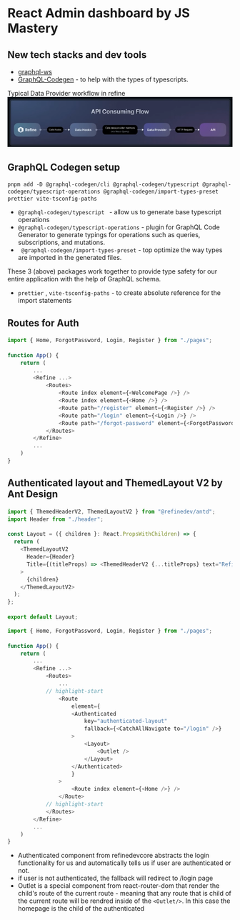 # React Admin dashboard by JS Mastery

## New tech stacks and dev tools

- [graphql-ws](https://www.npmjs.com/package/graphql-ws)
- [GraphQL-Codegen](https://the-guild.dev/graphql/codegen) - to help with the types of typescripts.

Typical Data Provider workflow in refine
![](./img/Pasted%20image%2020240407171812.png)

## GraphQL Codegen setup

```
pnpm add -D @graphql-codegen/cli @graphql-codegen/typescript @graphql-codegen/typescript-operations @graphql-codegen/import-types-preset prettier vite-tsconfig-paths
```

- `@graphql-codegen/typescript ` - allow us to generate base typescript operations
- `@graphql-codegen/typescript-operations` - plugin for GraphQL Code Generator to generate typings for operations such as queries, subscriptions, and mutations.
- ` @graphql-codegen/import-types-preset` - top optimize the way types are imported in the generated files.

These 3 (above) packages work together to provide type safety for our entire application with the help of GraphQL schema.

- `prettier` , `vite-tsconfig-paths` - to create absolute reference for the import statements

## Routes for Auth

```ts title="src/App.tsx"
import { Home, ForgotPassword, Login, Register } from "./pages";

function App() {
    return (
        ...
        <Refine ...>
            <Routes>
                <Route index element={<WelcomePage />} />
                <Route index element={<Home />} />
                <Route path="/register" element={<Register />} />
                <Route path="/login" element={<Login />} />
                <Route path="/forgot-password" element={<ForgotPassword />} />
            </Routes>
        </Refine>
        ...
    )
}
```

## Authenticated layout and ThemedLayout V2 by Ant Design

```ts title="/src/components/layout/index.tsx"
import { ThemedHeaderV2, ThemedLayoutV2 } from "@refinedev/antd";
import Header from "./header";

const Layout = ({ children }: React.PropsWithChildren) => {
  return (
    <ThemedLayoutV2
      Header={Header}
      Title={(titleProps) => <ThemedHeaderV2 {...titleProps} text="Refine" />}
    >
      {children}
    </ThemedLayoutV2>
  );
};

export default Layout;
```

```ts title="src/App.tsx"
import { Home, ForgotPassword, Login, Register } from "./pages";

function App() {
    return (
        ...
        <Refine ...>
            <Routes>
                ...
            // highlight-start
                <Route
                    element={
                    <Authenticated
                        key="authenticated-layout"
                        fallback={<CatchAllNavigate to="/login" />}
                    >
                        <Layout>
                            <Outlet />
                        </Layout>
                    </Authenticated>
                    }
                >
                    <Route index element={<Home />} />
                </Route>
            // highlight-start
            </Routes>
        </Refine>
        ...
    )
}
```

- Authenticated component from refinedevcore abstracts the login functionality for us and automatically tells us if user are authenticated or not.
- if user is not authenticated, the fallback will redirect to /login page
- Outlet is a special component from react-router-dom that render the child's route of the current route - meaning that any route that is child of the current route will be rendred inside of the `<Outlet/>`. In this case the homepage is the child of the authenticated
